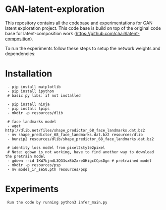 # GAN-latent-exploration
This repository contains all the codebase and experimentations for GAN latent exploration project. This code base is build on top of the original code base for latent-composition work (https://github.com/chail/latent-composition). 

To run the experiments follow these steps to setup the network weights and dependencies: 

# Installation
```
 - pip install matplotlib
 - pip install ipython 
 # basic py libs: if not installed 
 
 - pip install ninja
 - pip install lpips
 - mkdir -p resources/dlib
 
 # face landmarks model
 - wget http://dlib.net/files/shape_predictor_68_face_landmarks.dat.bz2 
 - mv shape_predictor_68_face_landmarks.dat.bz2 resources/dlib
 - bunzip2 resources/dlib/shape_predictor_68_face_landmarks.dat.bz2
 
 # identity loss model from pixel2style2pixel
 # Note: gdown is not working, have to find another way to download the pretrain model 
 - gdown --id 1KW7bjndL3QG3sxBbZxreGHigcCCpsDgn # pretrained model 
 - mkdir -p resources/psp
 - mv model_ir_se50.pth resources/psp 
```

# Experiments 
```
 Run the code by running python3 infer_main.py
```
